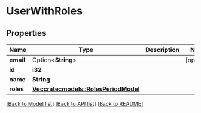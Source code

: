 # UserWithRoles

## Properties

Name | Type | Description | Notes
------------ | ------------- | ------------- | -------------
**email** | Option<**String**> |  | [optional]
**id** | **i32** |  | 
**name** | **String** |  | 
**roles** | [**Vec<crate::models::RolesPeriodModel>**](roles.Model.md) |  | 

[[Back to Model list]](../README.md#documentation-for-models) [[Back to API list]](../README.md#documentation-for-api-endpoints) [[Back to README]](../README.md)


